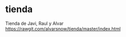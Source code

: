 # tienda
Tienda de Javi, Raul y Alvar <br>
https://rawgit.com/alvarsnow/tienda/master/index.html <br>
